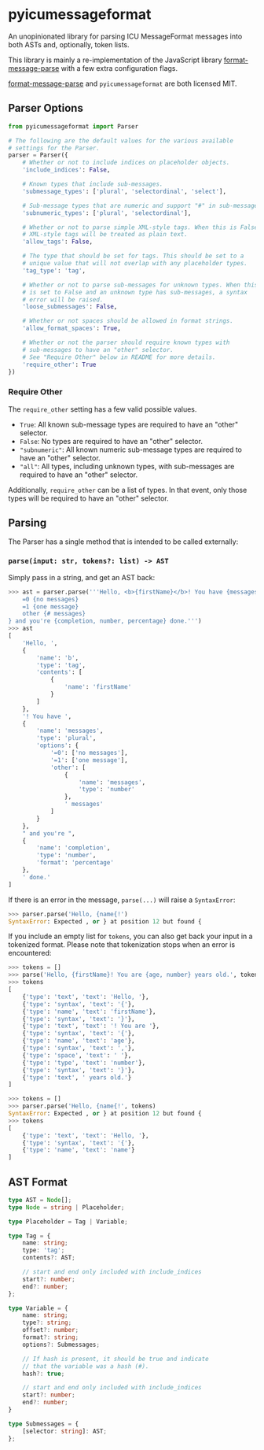 # pyicumessageformat

An unopinionated library for parsing ICU MessageFormat messages into both
ASTs and, optionally, token lists.

This library is mainly a re-implementation of the JavaScript library
[format-message-parse](https://www.npmjs.com/package/format-message-parse)
with a few extra configuration flags.

[format-message-parse](https://www.npmjs.com/package/format-message-parse)
and `pyicumessageformat` are both licensed MIT.


## Parser Options

```python
from pyicumessageformat import Parser

# The following are the default values for the various available
# settings for the Parser.
parser = Parser({
    # Whether or not to include indices on placeholder objects.
    'include_indices': False,

    # Known types that include sub-messages.
    'submessage_types': ['plural', 'selectordinal', 'select'],

    # Sub-message types that are numeric and support "#" in sub-messages.
    'subnumeric_types': ['plural', 'selectordinal'],

    # Whether or not to parse simple XML-style tags. When this is False,
    # XML-style tags will be treated as plain text.
    'allow_tags': False,

    # The type that should be set for tags. This should be set to a
    # unique value that will not overlap with any placeholder types.
    'tag_type': 'tag',

    # Whether or not to parse sub-messages for unknown types. When this
    # is set to False and an unknown type has sub-messages, a syntax
    # error will be raised.
    'loose_submessages': False,

    # Whether or not spaces should be allowed in format strings.
    'allow_format_spaces': True,

    # Whether or not the parser should require known types with
    # sub-messages to have an "other" selector.
    # See "Require Other" below in README for more details.
    'require_other': True
})
```

### Require Other

The `require_other` setting has a few valid possible values.

* `True`: All known sub-message types are required to have an "other"
    selector.
* `False`: No types are required to have an "other" selector.
* `"subnumeric"`: All known numeric sub-message types are required to have an
    "other" selector.
* `"all"`: All types, including unknown types, with sub-messages are required
    to have an "other" selector.

Additionally, `require_other` can be a list of types. In that event, only those
types will be required to have an "other" selector.


## Parsing

The Parser has a single method that is intended to be called externally:

### `parse(input: str, tokens?: list) -> AST`

Simply pass in a string, and get an AST back:

```python
>>> ast = parser.parse('''Hello, <b>{firstName}</b>! You have {messages, plural,
    =0 {no messages}
    =1 {one message}
    other {# messages}
} and you're {completion, number, percentage} done.''')
>>> ast
[
    'Hello, ',
    {
        'name': 'b',
        'type': 'tag',
        'contents': [
            {
                'name': 'firstName'
            }
        ]
    },
    '! You have ',
    {
        'name': 'messages',
        'type': 'plural',
        'options': {
            '=0': ['no messages'],
            '=1': ['one message'],
            'other': [
                {
                    'name': 'messages',
                    'type': 'number'
                },
                ' messages'
            ]
        }
    },
    " and you're ",
    {
        'name': 'completion',
        'type': 'number',
        'format': 'percentage'
    },
    ' done.'
]
```

If there is an error in the message, `parse(...)` will raise a
`SyntaxError`:

```python
>>> parser.parse('Hello, {name{!')
SyntaxError: Expected , or } at position 12 but found {
```

If you include an empty list for `tokens`, you can also get back your
input in a tokenized format. Please note that tokenization stops
when an error is encountered:

```python
>>> tokens = []
>>> parse('Hello, {firstName}! You are {age, number} years old.', tokens)
>>> tokens
[
    {'type': 'text', 'text': 'Hello, '},
    {'type': 'syntax', 'text': '{'},
    {'type': 'name', 'text': 'firstName'},
    {'type': 'syntax', 'text': '}'},
    {'type': 'text', 'text': '! You are '},
    {'type': 'syntax', 'text': '{'},
    {'type': 'name', 'text': 'age'},
    {'type': 'syntax', 'text': ','},
    {'type': 'space', 'text': ' '},
    {'type': 'type', 'text': 'number'},
    {'type': 'syntax', 'text': '}'},
    {'type': 'text', ' years old.'}
]

>>> tokens = []
>>> parser.parse('Hello, {name{!', tokens)
SyntaxError: Expected , or } at position 12 but found {
>>> tokens
[
    {'type': 'text', 'text': 'Hello, '},
    {'type': 'syntax', 'text': '{'},
    {'type': 'name', 'text': 'name'}
]
```

## AST Format

```typescript
type AST = Node[];
type Node = string | Placeholder;

type Placeholder = Tag | Variable;

type Tag = {
    name: string;
    type: 'tag';
    contents?: AST;

    // start and end only included with include_indices
    start?: number;
    end?: number;
};

type Variable = {
    name: string;
    type?: string;
    offset?: number;
    format?: string;
    options?: Submessages;

    // If hash is present, it should be true and indicate
    // that the variable was a hash (#).
    hash?: true;

    // start and end only included with include_indices
    start?: number;
    end?: number;
}

type Submessages = {
    [selector: string]: AST;
};
```
